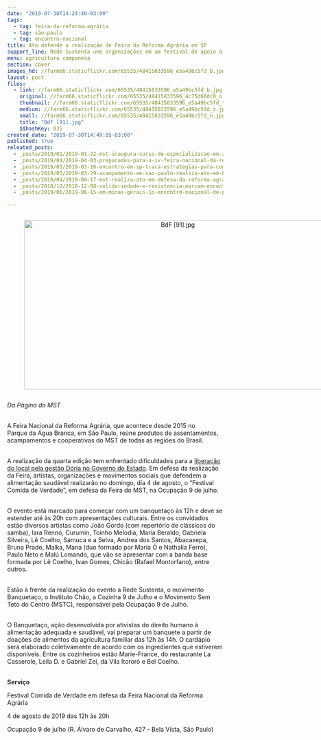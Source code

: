 ```yaml
---
date: "2019-07-30T14:24:40-03:00"
tags:
  - tag: feira-da-reforma-agrária
  - tag: são-paulo
  - tag: encontro-nacional
title: Ato defende a realização de Feira da Reforma Agrária em SP
support_line: Rede Sustenta une organizações em um festival de apoio à Feira Nacional da Reforma Agrária
menu: agricultura camponesa
section: cover
images_hd: //farm66.staticflickr.com/65535/48415833596_e5a49bc5fd_b.jpg
layout: post
files:
  - link: //farm66.staticflickr.com/65535/48415833596_e5a49bc5fd_b.jpg
    original: //farm66.staticflickr.com/65535/48415833596_4c75d66dc0_o.jpg
    thumbnail: //farm66.staticflickr.com/65535/48415833596_e5a49bc5fd_t.jpg
    medium: //farm66.staticflickr.com/65535/48415833596_e5a49bc5fd_z.jpg
    small: //farm66.staticflickr.com/65535/48415833596_e5a49bc5fd_n.jpg
    title: "BdF [91].jpg"
    $$hashKey: 0JS
created_date: "2019-07-30T14:49:05-03:00"
published: true
releated_posts:
  - _posts/2019/01/2019-01-22-mst-inaugura-curso-de-especializacao-em-agroecologia-voltada-a-educacao.md
  - _posts/2019/04/2019-04-03-preparados-para-a-iv-feira-nacional-da-reforma-agraria.md
  - _posts/2019/03/2019-03-16-encontro-em-sp-traca-estrategias-para-comites-lula-livre-leia-carta-do-ex-presidente.md
  - _posts/2019/03/2019-03-29-acampamento-em-sao-paulo-realiza-ato-em-busca-de-justica.md
  - _posts/2019/04/2019-04-17-mst-realiza-ato-em-defesa-da-reforma-agraria-em-sao-paulo.md
  - _posts/2018/12/2018-12-08-solidariedade-e-resistencia-marcam-encontro-de-amigos-do-mst-na-enff.md
  - _posts/2019/06/2019-06-15-em-minas-gerais-1o-encontro-nacional-de-povos-de-terreiro-celebra-resistencia.md

---
```

<div style="text-align:center">
<figure class="image" style="display:inline-block"><img alt="BdF [91].jpg" height="394" src="//farm66.staticflickr.com/65535/48415833596_e5a49bc5fd_b.jpg" width="700" />
<figcaption></figcaption>
</figure>
</div>

<p><em>Da P&aacute;gina do MST</em><br />
&nbsp;</p>

<p>A Feira Nacional da Reforma Agr&aacute;ria, que acontece desde 2015 no Parque&nbsp;da &Aacute;gua Branca, em S&atilde;o Paulo, re&uacute;ne produtos de assentamentos, acampamentos e cooperativas do MST de todas as regi&otilde;es do Brasil.<br />
&nbsp;</p>

<p>A realiza&ccedil;&atilde;o da quarta edi&ccedil;&atilde;o tem enfrentado dificuldades para a <a href="https://www.brasildefato.com.br/2019/04/04/doria-veta-uso-de-parque-e-mst-adia-feira-da-reforma-agraria-para-agosto/">libera&ccedil;&atilde;o do local pela gest&atilde;o D&oacute;ria no Governo do Estado</a>. Em defesa da realiza&ccedil;&atilde;o da Feira, artistas, organiza&ccedil;&otilde;es e movimentos sociais que defendem a alimenta&ccedil;&atilde;o saud&aacute;vel realizar&atilde;o no domingo, dia 4 de agosto, o &ldquo;Festival Comida de Verdade&rdquo;, em defesa da Feira do MST, na Ocupa&ccedil;&atilde;o 9 de julho.&nbsp;</p>

<p><br />
O evento est&aacute; marcado para come&ccedil;ar com um banqueta&ccedil;o &agrave;s 12h e deve se estender&nbsp;at&eacute; &agrave;s 20h com apresenta&ccedil;&otilde;es culturais. Entre os convidados est&atilde;o&nbsp;diversos artistas como Jo&atilde;o Gordo (com repert&oacute;rio de cl&aacute;ssicos do samba), Iara Renn&oacute;, Curumin, Toinho Melodia, Maria Beraldo, Gabriela Silveira, L&ecirc; Coelho, Samuca e a Selva, Andrea dos Santos, Abacaxepa, Bruna Prado, Malka, Mana (duo formado por Maria &Oacute; e Nathalia Ferro), Paulo Neto e Mal&uacute; Lomando, que v&atilde;o se apresentar com a banda base formada por L&ecirc; Coelho, Ivan Gomes, Chic&atilde;o (Rafael Montorfano), entre outros.&nbsp; &nbsp;&nbsp;<br />
&nbsp;</p>

<p>Est&atilde;o &agrave; frente da realiza&ccedil;&atilde;o do evento a Rede Sustenta, o movimento Banqueta&ccedil;o, o Instituto Ch&atilde;o, a Cozinha 9 de Julho e o Movimento Sem Teto do Centro (MSTC), respons&aacute;vel pela Ocupa&ccedil;&atilde;o 9 de Julho.&nbsp; &nbsp;<br />
&nbsp;</p>

<p>O Banqueta&ccedil;o, a&ccedil;&atilde;o desenvolvida por ativistas do direito humano &agrave; alimenta&ccedil;&atilde;o adequada e saud&aacute;vel, vai preparar um banquete a partir de doa&ccedil;&otilde;es de alimentos da agricultura familiar das 12h &agrave;s 14h. O card&aacute;pio ser&aacute; elaborado coletivamente de acordo com os ingredientes que estiverem dispon&iacute;veis. Entre os cozinheiros est&atilde;o Marie-France, do restaurante La Casserole, Leila D. e Gabriel Zei, da Vila Itoror&oacute; e Bel Coelho.&nbsp;<br />
&nbsp;</p>

<p><strong>Servi&ccedil;o</strong>&nbsp;&nbsp;</p>

<p>Festival Comida de Verdade em defesa da Feira Nacional da Reforma Agr&aacute;ria&nbsp;&nbsp;</p>

<p>4 de agosto de 2019 das 12h &agrave;s 20h&nbsp;</p>

<p>Ocupa&ccedil;&atilde;o 9 de julho (R. &Aacute;lvaro de Carvalho, 427 - Bela Vista, S&atilde;o Paulo)</p>
